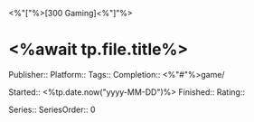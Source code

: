 <%"["%>[300 Gaming]<%"]"%>

# <%await tp.file.title%>

Publisher:: 
Platform:: 
Tags:: 
Completion:: <%"#"%>game/

Started:: <%tp.date.now("yyyy-MM-DD")%>
Finished:: 
Rating:: 

Series:: 
SeriesOrder:: 0